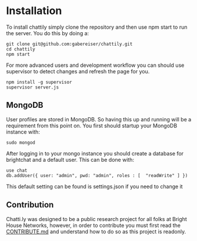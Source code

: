 # Installation
To install chattily simply clone the repository and then use npm start to run the server. You do this by doing a:

```
git clone git@github.com:gabereiser/chattily.git
cd chattily
npm start
```

For more advanced users and development workflow you can should use supervisor to detect changes and refresh the page for you.

```
npm install -g supervisor
supervisor server.js
```

## MongoDB
User profiles are stored in MongoDB. So having this up and running will be a requirement from this point on. You first should startup your MongoDB instance
with:

```
sudo mongod 
```
After logging in to your mongo instance you should create a database for brightchat and a default user. This can be done with:

```
use chat
db.addUser({ user: "admin", pwd: "admin", roles : [  "readWrite" ] })
```

This default setting can be found is settings.json if you need to change it

## Contribution
Chatti.ly was designed to be a public research project for all folks at Bright House Networks, however, in order to
contribute you must first read the [CONTRIBUTE.md](https://github.com/gabereiser/chattily/blob/master/CONTRIBUTE.md) and understand how to do so as this project is readonly.